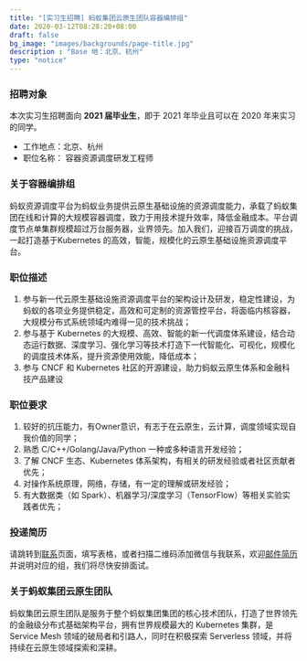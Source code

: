 ```yaml
---
title: "[实习生招聘] 蚂蚁集团云原生团队容器编排组"
date: 2020-03-12T08:28:20+08:00
draft: false
bg_image: "images/backgrounds/page-title.jpg"
description : "Base 地：北京、杭州"
type: "notice"
---
```


### 招聘对象

本次实习生招聘面向 **2021 届毕业生**，即于 2021 年毕业且可以在 2020 年来实习的同学。

- 工作地点：北京、杭州
- 职位名称： 容器资源调度研发工程师

### 关于容器编排组

蚂蚁资源调度平台为蚂蚁业务提供云原生基础设施的资源调度能力，承载了蚂蚁集团在线和计算的大规模容器调度，致力于用技术提升效率，降低金融成本。平台调度节点单集群规模超过万台服务器，业界领先。加入我们，迎接百万调度的挑战，一起打造基于Kubernetes 的高效，智能，规模化的云原生基础设施资源调度平台。

### 职位描述

1. 参与新一代云原生基础设施资源调度平台的架构设计及研发，稳定性建设，为蚂蚁的各项业务提供稳定，高效和可定制的资源管控平台，将面临内核容器，大规模分布式系统领域内难得一见的技术挑战；
2. 参与基于 Kubernetes 的大规模、高效、智能的新一代调度体系建设，结合动态运行数据、深度学习、强化学习等技术打造下一代智能化、可视化，规模化的调度技术体系，提升资源使用效能，降低成本；
3. 参与 CNCF 和 Kubernetes 社区的开源建设，助力蚂蚁云原生体系和金融科技产品建设

### 职位要求

1. 较好的抗压能力，有Owner意识，有志于在云原生，云计算，调度领域实现自我价值的同学；
2. 熟悉 C/C++/Golang/Java/Python 一种或多种语言开发经验；
3. 了解 CNCF 生态、Kubernetes 体系架构，有相关的研发经验或者社区贡献者优先；
4. 对操作系统原理，网络，存储，有一定的理解或研发经验；
5. 有大数据类（如 Spark）、机器学习/深度学习（TensorFlow）等相关实验实践者优先；

### 投递简历

请跳转到[联系](/contact/)页面，填写表格，或者扫描二维码添加微信与我联系，欢迎[邮件简历](mailto:xiaoyun.maoxy@antfin.com)并说明对应的组，我们将尽快安排面试。

### 关于蚂蚁集团云原生团队

蚂蚁集团云原生团队是服务于整个蚂蚁集团集团的核心技术团队，打造了世界领先的金融级分布式基础架构平台，拥有世界规模最大的 Kubernetes 集群，是 Service Mesh 领域的破局者和引路人，同时在积极探索 Serverless 领域，并将持续在云原生领域探索和深耕。
